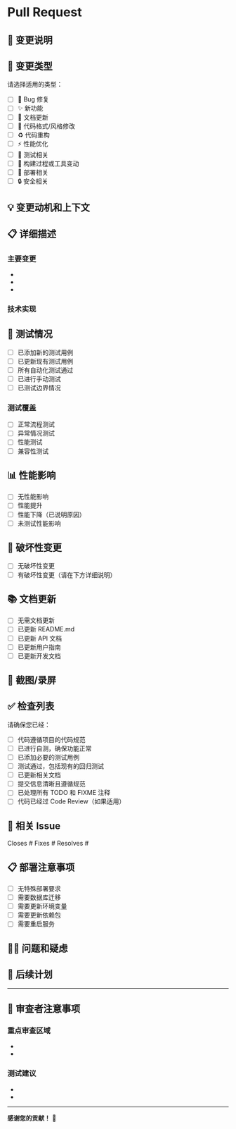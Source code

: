 # Pull Request

## 📝 变更说明
<!-- 简要描述此 PR 的内容 -->

## 🔧 变更类型
请选择适用的类型：
- [ ] 🐛 Bug 修复
- [ ] ✨ 新功能
- [ ] 📝 文档更新
- [ ] 🎨 代码格式/风格修改
- [ ] ♻️ 代码重构
- [ ] ⚡️ 性能优化
- [ ] 🧪 测试相关
- [ ] 🔧 构建过程或工具变动
- [ ] 🚀 部署相关
- [ ] 🔒 安全相关

## 💡 变更动机和上下文
<!-- 解释为什么需要这个变更，解决了什么问题 -->

## 📋 详细描述
<!-- 详细描述实现的内容 -->

### 主要变更
- 
- 
- 

### 技术实现
<!-- 如果涉及复杂的技术实现，请详细说明 -->

## 🧪 测试情况
- [ ] 已添加新的测试用例
- [ ] 已更新现有测试用例
- [ ] 所有自动化测试通过
- [ ] 已进行手动测试
- [ ] 已测试边界情况

### 测试覆盖
<!-- 描述测试覆盖的场景 -->
- [ ] 正常流程测试
- [ ] 异常情况测试
- [ ] 性能测试
- [ ] 兼容性测试

## 📊 性能影响
<!-- 如果有性能影响，请说明 -->
- [ ] 无性能影响
- [ ] 性能提升
- [ ] 性能下降（已说明原因）
- [ ] 未测试性能影响

## 🔄 破坏性变更
- [ ] 无破坏性变更
- [ ] 有破坏性变更（请在下方详细说明）

<!-- 如果有破坏性变更，请详细说明 -->

## 📚 文档更新
- [ ] 无需文档更新
- [ ] 已更新 README.md
- [ ] 已更新 API 文档
- [ ] 已更新用户指南
- [ ] 已更新开发文档

## 📸 截图/录屏
<!-- 如果有 UI 变更，请提供截图或录屏 -->

## ✅ 检查列表
请确保您已经：
- [ ] 代码遵循项目的代码规范
- [ ] 已进行自测，确保功能正常
- [ ] 已添加必要的测试用例
- [ ] 测试通过，包括现有的回归测试
- [ ] 已更新相关文档
- [ ] 提交信息清晰且遵循规范
- [ ] 已处理所有 TODO 和 FIXME 注释
- [ ] 代码已经过 Code Review（如果适用）

## 🔗 相关 Issue
<!-- 链接到相关的 Issue -->
Closes #
Fixes #
Resolves #

## 📋 部署注意事项
<!-- 如果有特殊的部署要求，请说明 -->
- [ ] 无特殊部署要求
- [ ] 需要数据库迁移
- [ ] 需要更新环境变量
- [ ] 需要更新依赖包
- [ ] 需要重启服务

## 🙋‍♂️ 问题和疑虑
<!-- 如果有任何问题或疑虑，请在此说明 -->

## 🎯 后续计划
<!-- 如果这是更大功能的一部分，请说明后续计划 -->

---

## 📝 审查者注意事项
<!-- 为审查者提供的额外信息 -->

### 重点审查区域
- 
- 

### 测试建议
- 
- 

---

**感谢您的贡献！** 🚀